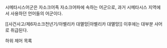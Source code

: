 시메타시스어군은 자소크어족 자소크어파에 속하는 어군으로, 과거 시메타시스 지역에서 사용하던 언어들의 어군이다.

[[사건사고/제6자소크천년기/아벨리카 대멸망|아벨리카 대멸망]] 이후에는 대부분 사어로 취급된다.

하위 제어 목록